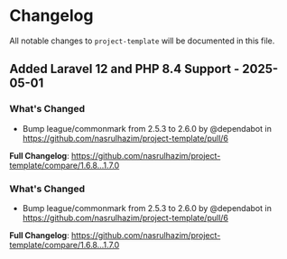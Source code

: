 # Changelog

All notable changes to `project-template` will be documented in this file.

## Added Laravel 12 and PHP 8.4 Support - 2025-05-01

### What's Changed

* Bump league/commonmark from 2.5.3 to 2.6.0 by @dependabot in https://github.com/nasrulhazim/project-template/pull/6

**Full Changelog**: https://github.com/nasrulhazim/project-template/compare/1.6.8...1.7.0

### What's Changed

* Bump league/commonmark from 2.5.3 to 2.6.0 by @dependabot in https://github.com/nasrulhazim/project-template/pull/6

**Full Changelog**: https://github.com/nasrulhazim/project-template/compare/1.6.8...1.7.0
